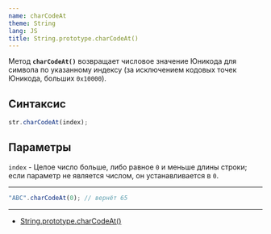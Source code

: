 ```yaml
---
name: charCodeAt
theme: String
lang: JS
title: String.prototype.charCodeAt()
---
```


Метод **`charCodeAt()`** возвращает числовое значение Юникода для символа по указанному индексу (за исключением кодовых точек Юникода, больших `0x10000`).

## Синтаксис

```js
str.charCodeAt(index);
```

## Параметры

`index` - Целое число больше, либо равное `0` и меньше длины строки; если параметр не является числом, он устанавливается в `0`.

---

```js
"ABC".charCodeAt(0); // вернёт 65
```

---

- [String.prototype.charCodeAt()](https://developer.mozilla.org/ru/docs/Web/JavaScript/Reference/Global_Objects/String/charCodeAt)
